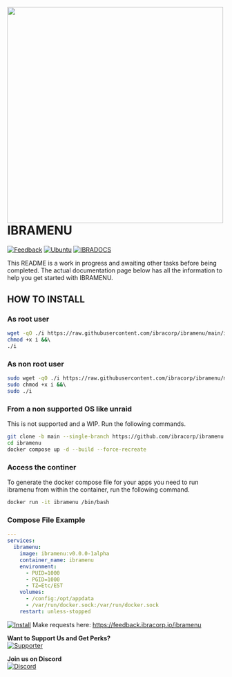 <a href="https://ibramenu.io"><img src="/ibramenu-logo.png" align="left" height="500" width="500" ></a>

# IBRAMENU

[![Feedback](https://img.shields.io/badge/IBRAMENU-Feedback-brightgreen?style=plastic)](https://feedback.ibracorp.io/ibramenu)
[![Ubuntu](https://img.shields.io/badge/Works%20best%20with-Ubuntu-E95420?style=plastic&logo=ubuntu&logoColor=white)](https://ubuntu.com)
[![IBRADOCS](https://img.shields.io/badge/IBRA-Docs-blue?style=plastic)](https://docs.ibracorp.io)

This README is a work in progress and awaiting other tasks before being completed.
The actual documentation page below has all the information to help you get started with IBRAMENU.

## HOW TO INSTALL

### As root user

```bash
wget -qO ./i https://raw.githubusercontent.com/ibracorp/ibramenu/main/ibrainit.sh &&\ 
chmod +x i &&\ 
./i
```

### As non root user

``` bash
sudo wget -qO ./i https://raw.githubusercontent.com/ibracorp/ibramenu/main/ibrainit.sh &&\ 
sudo chmod +x i &&\ 
sudo ./i
```

### From a non supported OS like unraid

This is not supported and a WIP. Run the following commands.

```bash
git clone -b main --single-branch https://github.com/ibracorp/ibramenu.git
cd ibramenu
docker compose up -d --build --force-recreate
```

### Access the continer

To generate the docker compose file for your apps you need to run ibramenu from within the container, run the following command.

```bash
docker run -it ibramenu /bin/bash
```

### Compose File Example

```yaml
---
services:
  ibramenu:
    image: ibramenu:v0.0.0-1alpha
    container_name: ibramenu
    environment:
      - PUID=1000
      - PGID=1000
      - TZ=Etc/EST
    volumes:
      - /config:/opt/appdata
      - /var/run/docker.sock:/var/run/docker.sock
    restart: unless-stopped
```

[![Install](https://img.shields.io/badge/Install-IBRAMENU-brightgreen?style=plastic)](https://docs.ibracorp.io/ibramenu)
Make requests here: <https://feedback.ibracorp.io/ibramenu>

**Want to Support Us and Get Perks?** <br>
[![Supporter](https://img.shields.io/badge/Become%20a-Supporter-brightgreen?style=plastic)](https://ibramenu.io/store/)

**Join us on Discord** <br>
[![Discord](https://img.shields.io/discord/595508571135803403?label=Discord&logo=Discord&style=plastic)](https://i.ibracorp.io/discord)
